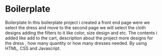 # Boilerplate
Boilerplate 
In this boilerplate project i created a front end page were we select the dress and move to the second page we will select the cloth designs adding the filters to it like color, size design and etc. The contents i added like add to the cart, description about the project more designs for the dress , how many quantity or how many dresses needed. By using HTML, CSS and Javascript.
